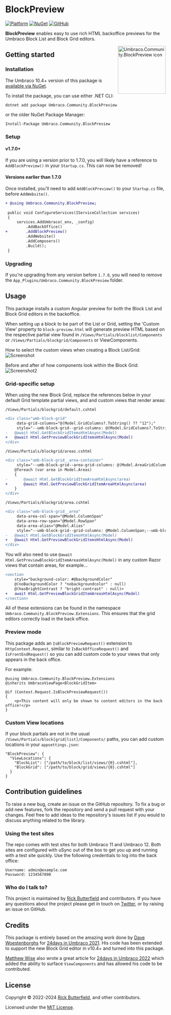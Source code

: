 # BlockPreview
[![Platform](https://img.shields.io/badge/Umbraco-10.4+-%233544B1?style=flat&logo=umbraco)](https://umbraco.com/products/umbraco-cms/)
[![NuGet](https://img.shields.io/nuget/v/Umbraco.Community.BlockPreview.svg)](https://www.nuget.org/packages/Umbraco.Community.BlockPreview/)
[![GitHub](https://img.shields.io/github/license/rickbutterfield/Umbraco.Community.BlockPreview)](https://github.com/rickbutterfield/Umbraco.Community.BlockPreview/blob/develop/LICENSE)

**BlockPreview** enables easy to use rich HTML backoffice previews for the Umbraco Block List and Block Grid editors.

<img src="https://raw.githubusercontent.com/rickbutterfield/Umbraco.Community.BlockPreview/develop/.github/assets/icon.png" alt="Umbraco.Community.BlockPreview icon" height="150" align="right">

## Getting started
### Installation
The Umbraco 10.4+ version of this package is [available via NuGet](https://www.nuget.org/packages/Umbraco.Community.BlockPreview).

To install the package, you can use either .NET CLI:

```
dotnet add package Umbraco.Community.BlockPreview
```

or the older NuGet Package Manager:

```
Install-Package Umbraco.Community.BlockPreview
```

### Setup
#### v1.7.0+
If you are using a version prior to 1.7.0, you will likely have a reference to `AddBlockPreview()` in your `Startup.cs`. This can now be removed!

#### Versions earlier than 1.7.0
Once installed, you'll need to add `AddBlockPreview()` to your `Startup.cs` file, before `AddWebsite()`.
```diff
+ @using Umbraco.Community.BlockPreview;
 
 public void ConfigureServices(IServiceCollection services)
 {
     services.AddUmbraco(_env, _config)
         .AddBackOffice()
+        .AddBlockPreview()
         .AddWebsite()
         .AddComposers()
         .Build();
 }
```

### Upgrading
If you're upgrading from any version before `1.7.0`, you will need to remove the `App_Plugins/Umbraco.Community.BlockPreview` folder.


## Usage
This package installs a custom Angular preview for both the Block List and Block Grid editors in the backoffice.

When setting up a block to be part of the List or Grid, setting the 'Custom View' property to `block-preview.html` will generate preview HTML based on the respective partial view found in `/Views/Partials/blocklist/Components` or `/Views/Partials/blockgrid/Components` or ViewComponents.

How to select the custom views when creating a Block List/Grid:
![Screenshot](https://raw.githubusercontent.com/rickbutterfield/Umbraco.Community.BlockPreview/develop/.github/assets/screenshot1.png "The Umbraco backoffice showing a panel titled 'Select view', with a HTML file named `block-preview.html` available for selection")

Before and after of how components look within the Block Grid:
![Screenshot2](https://raw.githubusercontent.com/rickbutterfield/Umbraco.Community.BlockPreview/develop/.github/assets/screenshot2.png "Before and after of how components look within the Block Grid")

### Grid-specific setup
When using the new Block Grid, replace the references below in your default Grid template partial views, and and custom views that render areas:

`/Views/Partials/blockgrid/default.cshtml`
```diff
<div class="umb-block-grid"
     data-grid-columns="@(Model.GridColumns?.ToString() ?? "12");"
     style="--umb-block-grid--grid-columns: @(Model.GridColumns?.ToString() ?? "12");">
-   @await Html.GetBlockGridItemsHtmlAsync(Model)
+   @await Html.GetPreviewBlockGridItemsHtmlAsync(Model)
</div>
```

`/Views/Partials/blockgrid/areas.cshtml`
```diff
<div class="umb-block-grid__area-container"
     style="--umb-block-grid--area-grid-columns: @(Model.AreaGridColumns?.ToString() ?? Model.GridColumns?.ToString() ?? "12");">
    @foreach (var area in Model.Areas)
    {
-       @await Html.GetBlockGridItemAreaHtmlAsync(area)
+       @await Html.GetPreviewBlockGridItemAreaHtmlAsync(area)
    }
</div>
```

`/Views/Partials/blockgrid/area.cshtml`
```diff
<div class="umb-block-grid__area"
     data-area-col-span="@Model.ColumnSpan"
     data-area-row-span="@Model.RowSpan"
     data-area-alias="@Model.Alias"
     style="--umb-block-grid--grid-columns: @Model.ColumnSpan;--umb-block-grid--area-column-span: @Model.ColumnSpan; --umb-block-grid--area-row-span: @Model.RowSpan;">
-   @await Html.GetBlockGridItemsHtmlAsync(Model)
+   @await Html.GetPreviewBlockGridItemsHtmlAsync(Model)
</div>
```

You will also need to use `@await Html.GetPreviewBlockGridItemAreasHtmlAsync(Model)` in any custom Razor views that contain areas, for example...
```diff
<section
    style="background-color: #@backgroundColor"
    @(noBackgroundColor ? "nobackgroundcolor" : null)
    @(hasBrightContrast ? "bright-contrast" : null)>
+   await Html.GetPreviewBlockGridItemAreasHtmlAsync(Model)
</section>
```

All of these extensions can be found in the namespace `Umbraco.Community.BlockPreview.Extensions`. This ensures that the grid editors correctly load in the back office.

### Preview mode
This package adds an `IsBlockPreviewRequest()` extension to `HttpContext.Request`, similar to `IsBackOfficeRequest()` and `IsFrontEndRequest()` so you can add custom code to your views that only appears in the back office.

For example:
```razor
@using Umbraco.Community.BlockPreview.Extensions
@inherits UmbracoViewPage<BlockGridItem>

@if (Context.Request.IsBlockPreviewRequest())
{
    <p>This content will only be shown to content editors in the back office!</p>
}
```

### Custom View locations
If your block partials are not in the usual `/Views/Partials/block[grid|list]/Components/` paths, you can add custom locations in your `appsettings.json`:

```
"BlockPreview": {
  "ViewLocations": {
    "BlockList": ["/path/to/block/list/views/{0}.cshtml"],
    "BlockGrid": ["/path/to/block/grid/views/{0}.cshtml"]
  }
}
```

## Contribution guidelines
To raise a new bug, create an issue on the GitHub repository. To fix a bug or add new features, fork the repository and send a pull request with your changes. Feel free to add ideas to the repository's issues list if you would to discuss anything related to the library.

### Using the test sites
The repo comes with test sites for both Umbraco 11 and Umbraco 12. Both sites are configured with uSync out of the box to get you up and running with a test site quickly. Use the following credentials to log into the back office:

```
Username: admin@example.com
Password: 1234567890
```

### Who do I talk to?
This project is maintained by [Rick Butterfield](https://rickbutterfield.dev) and contributors. If you have any questions about the project please get in touch on [Twitter](https://twitter.com/rickbutterfield), or by raising an issue on GitHub.

## Credits
This package is entirely based on the amazing work done by [Dave Woestenborghs](https://github.com/dawoe) for [24days in Umbraco 2021](https://archive.24days.in/umbraco-cms/2021/advanced-blocklist-editor/). His code has been extended to support the new Block Grid editor in v10.4+ and turned into this package.

[Matthew Wise](https://github.com/Matthew-Wise) also wrote a great article for [24days in Umbraco 2022](https://24days.in/umbraco-cms/2022/more-blocklist-editor/) which added the ability to surface `ViewComponents` and has allowed his code to be contributed.

## License
Copyright &copy; 2022-2024 [Rick Butterfield](https://rickbutterfield.dev), and other contributors.

Licensed under the [MIT License](https://github.com/rickbutterfield/Umbraco.Community.BlockPreview/blob/develop/LICENSE.md).
